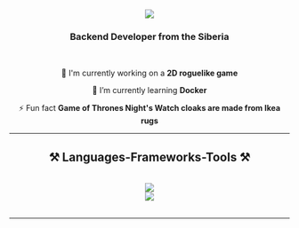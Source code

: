 <h1 align="center">
    <img src="https://readme-typing-svg.herokuapp.com/?font=Righteous&size=35&center=true&vCenter=true&width=500&height=70&duration=4000&lines=Hello+world!+👋';+I'm+Camil!;" />
</h1>

<h3 align="center">Backend Developer from the Siberia</h3>

<br/>

<div align="center">
 
 🔭 I'm currently working on a **2D roguelike game**
 
 🌱 I’m currently learning **Docker**

 ⚡ Fun fact **Game of Thrones Night's Watch cloaks are made from Ikea rugs**

 </div>
 
 <hr/>
 
<h2 align="center">⚒️ Languages-Frameworks-Tools ⚒️</h2>
<br/>
<div align="center">
    <img src="https://skillicons.dev/icons?i=ruby,bash,python,cpp,js" /><br>
    <img src="https://skillicons.dev/icons?i=django,flask,fastapi,rails,nodejs,react,vue,git,github,html,css,firebase,postgresql,mysql,sqlite,docker,redis,rabbitmq,kafka,neovim,pycharm,rider,webstorm,visualstudio,notion,obsidian,postman,unity,godot,windows,linux,arch,ubuntu,debian" /><br>
</div>
<br/>
<hr/>
